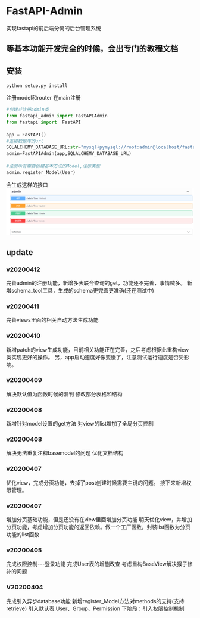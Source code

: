 # FastAPI-Admin
实现fastapi的前后端分离的后台管理系统
## 等基本功能开发完全的时候，会出专门的教程文档
## 安装
```shell script
python setup.py install
```
注册model和router
在main注册
```python
#创建并注册admin类
from fastapi_admin import FastAPIAdmin
from fastapi import  FastAPI

app = FastAPI()
#连接数据库的url
SQLALCHEMY_DATABASE_URL:str="mysql+pymysql://root:admin@localhost/fastapiadmin?charset=utf8mb4"
admin=FastAPIAdmin(app,SQLALCHEMY_DATABASE_URL)

#注册所有需要创建基本方法的Model,注册类型
admin.register_Model(User)

```
会生成这样的接口
![avatar](doc/1585901894(1).jpg)
## update
### v20200412
完善admin的注册功能，新增多表联合查询的get，功能还不完善，事情贼多。
新增schema_tool工具，生成的schema更完善更准确(还在测试中)
### v20200411 
完善views里面的相关自动方法生成功能
### v20200410
新增patch的view生成功能，目前相关功能正在完善，之后考虑根据此重构view类实现更好的操作。
另，app启动速度好像变慢了，注意测试运行速度是否受影响。
### v20200409
解决默认值为函数时候的漏判
修改部分表格和结构
### v20200408
新增针对model设置的get方法
对view的list增加了全局分页控制
### v20200408
解决无法重复注释basemodel的问题
优化文档结构
### v20200407
优化view，完成分页功能，去掉了post创建时候需要主键的问题。
接下来新增权限管理。
### v20200407
增加分页基础功能，但是还没有在view里面增加分页功能
明天优化view，并增加分页功能，考虑增加分页功能的返回依赖。做一个工厂函数，封装list函数为分页功能的list函数
### v20200405
完成权限控制---登录功能
完成User表的增删改查
考虑重构BaseView解决猴子修补的问题

### V20200404
完成引入异步database功能
新增register_Model方法对methods的支持(支持retrieve)
引入默认表:User、Group、Permission
下阶段：引入权限控制机制
